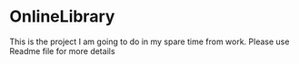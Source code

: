 # OnlineLibrary
This is the project I am going to do in my spare time from work. Please use Readme file for more details
